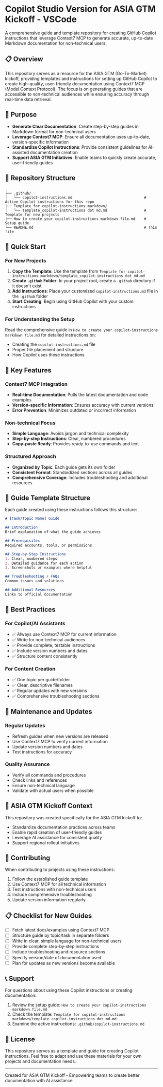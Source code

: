 # Copilot Studio Version for ASIA GTM Kickoff - VSCode

A comprehensive guide and template repository for creating GitHub Copilot instructions that leverage Context7 MCP to generate accurate, up-to-date Markdown documentation for non-technical users.

## 📋 Overview

This repository serves as a resource for the ASIA GTM (Go-To-Market) kickoff, providing templates and instructions for setting up GitHub Copilot to create high-quality, user-friendly documentation using Context7 MCP (Model Context Protocol). The focus is on generating guides that are accessible to non-technical audiences while ensuring accuracy through real-time data retrieval.

## 🎯 Purpose

- **Generate Clear Documentation**: Create step-by-step guides in Markdown format for non-technical users
- **Leverage Context7 MCP**: Ensure all documentation uses up-to-date, version-specific information
- **Standardize Copilot Instructions**: Provide consistent guidelines for AI-assisted documentation creation
- **Support ASIA GTM Initiatives**: Enable teams to quickly create accurate, user-friendly guides

## 📁 Repository Structure

```text
.
├── .github/
│   └── copilot-instructions.md                                 # Active Copilot instructions for this repo
├── Template for copilot-instructions markdown/
│   └── template_copilot-instructions dot md.md                 # Template for new projects
├── How to create your copilot-instructions markdown file.md    # Setup guide
└── README.md                                                   # This file
```

## 🚀 Quick Start

### For New Projects

1. **Copy the Template**: Use the template from `Template for copilot-instructions markdown/template_copilot-instructions dot md.md`
2. **Create `.github` Folder**: In your project root, create a `.github` directory if it doesn't exist
3. **Add Instructions**: Place your customized `copilot-instructions.md` file in the `.github` folder
4. **Start Creating**: Begin using GitHub Copilot with your custom instructions

### For Understanding the Setup

Read the comprehensive guide in `How to create your copilot-instructions markdown file.md` for detailed instructions on:

- Creating the `copilot-instructions.md` file
- Proper file placement and structure
- How Copilot uses these instructions

## 🔧 Key Features

### Context7 MCP Integration

- **Real-time Documentation**: Pulls the latest documentation and code examples
- **Version-specific Information**: Ensures accuracy with current versions
- **Error Prevention**: Minimizes outdated or incorrect information

### Non-technical Focus

- **Simple Language**: Avoids jargon and technical complexity
- **Step-by-step Instructions**: Clear, numbered procedures
- **Copy-paste Ready**: Provides ready-to-use commands and text

### Structured Approach

- **Organized by Topic**: Each guide gets its own folder
- **Consistent Format**: Standardized sections across all guides
- **Comprehensive Coverage**: Includes troubleshooting and additional resources

## 📖 Guide Template Structure

Each guide created using these instructions follows this structure:

```markdown
# [Task/Topic Name] Guide

## Introduction
Brief explanation of what the guide achieves

## Prerequisites
Required accounts, tools, or permissions

## Step-by-Step Instructions
1. Clear, numbered steps
2. Detailed guidance for each action
3. Screenshots or examples where helpful

## Troubleshooting / FAQs
Common issues and solutions

## Additional Resources
Links to official documentation
```

## 🎯 Best Practices

### For Copilot/AI Assistants

- ✅ Always use Context7 MCP for current information
- ✅ Write for non-technical audiences
- ✅ Provide complete, testable instructions
- ✅ Include version numbers and dates
- ✅ Structure content consistently

### For Content Creation

- ✅ One topic per guide/folder
- ✅ Clear, descriptive filenames
- ✅ Regular updates with new versions
- ✅ Comprehensive troubleshooting sections

## 🔄 Maintenance and Updates

### Regular Updates

- Refresh guides when new versions are released
- Use Context7 MCP to verify current information
- Update version numbers and dates
- Test instructions for accuracy

### Quality Assurance

- Verify all commands and procedures
- Check links and references
- Ensure non-technical language
- Validate with actual users when possible

## 🎪 ASIA GTM Kickoff Context

This repository was created specifically for the ASIA GTM kickoff to:

- Standardize documentation practices across teams
- Enable rapid creation of user-friendly guides
- Leverage AI assistance for consistent quality
- Support regional rollout initiatives

## 🤝 Contributing

When contributing to projects using these instructions:

1. Follow the established guide template
2. Use Context7 MCP for all technical information
3. Test instructions with non-technical users
4. Include comprehensive troubleshooting
5. Update version information regularly

## 📋 Checklist for New Guides

- [ ] Fetch latest docs/examples using Context7 MCP
- [ ] Structure guide by topic/task in separate folders
- [ ] Write in clear, simple language for non-technical users
- [ ] Provide complete step-by-step instructions
- [ ] Include troubleshooting and resource sections
- [ ] Specify version/date of documentation used
- [ ] Plan for updates as new versions become available

## 📞 Support

For questions about using these Copilot instructions or creating documentation:

1. Review the setup guide: `How to create your copilot-instructions markdown file.md`
2. Check the template: `Template for copilot-instructions markdown/template_copilot-instructions dot md.md`
3. Examine the active instructions: `.github/copilot-instructions.md`

## 📝 License

This repository serves as a template and guide for creating Copilot instructions. Feel free to adapt and use these materials for your own projects and documentation needs.

---

Created for ASIA GTM Kickoff - Empowering teams to create better documentation with AI assistance
